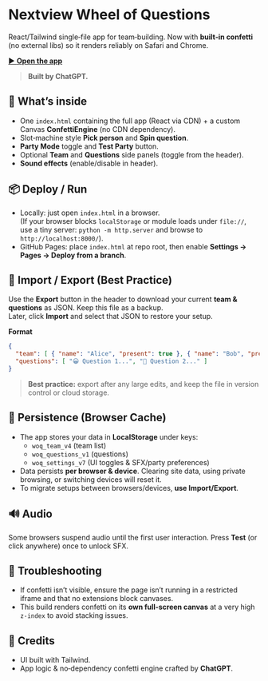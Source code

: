 # Nextview Wheel of Questions

React/Tailwind single‑file app for team‑building. Now with **built‑in confetti** (no external libs) so it renders reliably on Safari and Chrome.

[▶️ **Open the app**](https://stefvandenoever.github.io/Nextview-wheel-of-questions)

> **Built by ChatGPT.**

## 🚀 What’s inside
- One `index.html` containing the full app (React via CDN) + a custom Canvas **ConfettiEngine** (no CDN dependency).
- Slot‑machine style **Pick person** and **Spin question**.
- **Party Mode** toggle and **Test Party** button.
- Optional **Team** and **Questions** side panels (toggle from the header).
- **Sound effects** (enable/disable in header).

## 📦 Deploy / Run
- Locally: just open `index.html` in a browser.  
  (If your browser blocks `localStorage` or module loads under `file://`, use a tiny server: `python -m http.server` and browse to `http://localhost:8000/`).
- GitHub Pages: place `index.html` at repo root, then enable **Settings → Pages → Deploy from a branch**.

## 💾 Import / Export (Best Practice)
Use the **Export** button in the header to download your current **team & questions** as JSON. Keep this file as a backup.  
Later, click **Import** and select that JSON to restore your setup.

**Format**
```json
{
  "team": [ { "name": "Alice", "present": true }, { "name": "Bob", "present": false } ],
  "questions": [ "😀 Question 1...", "🎵 Question 2..." ]
}
```

> **Best practice:** export after any large edits, and keep the file in version control or cloud storage.

## 🧠 Persistence (Browser Cache)
- The app stores your data in **LocalStorage** under keys:
  - `woq_team_v4` (team list)
  - `woq_questions_v1` (questions)
  - `woq_settings_v7` (UI toggles & SFX/party preferences)
- Data persists **per browser & device**. Clearing site data, using private browsing, or switching devices will reset it.
- To migrate setups between browsers/devices, **use Import/Export**.

## 🔊 Audio
Some browsers suspend audio until the first user interaction. Press **Test** (or click anywhere) once to unlock SFX.

## 🧪 Troubleshooting
- If confetti isn’t visible, ensure the page isn’t running in a restricted iframe and that no extensions block canvases.  
- This build renders confetti on its **own full‑screen canvas** at a very high `z-index` to avoid stacking issues.

## 🪪 Credits
- UI built with Tailwind.  
- App logic & no‑dependency confetti engine crafted by **ChatGPT**.
